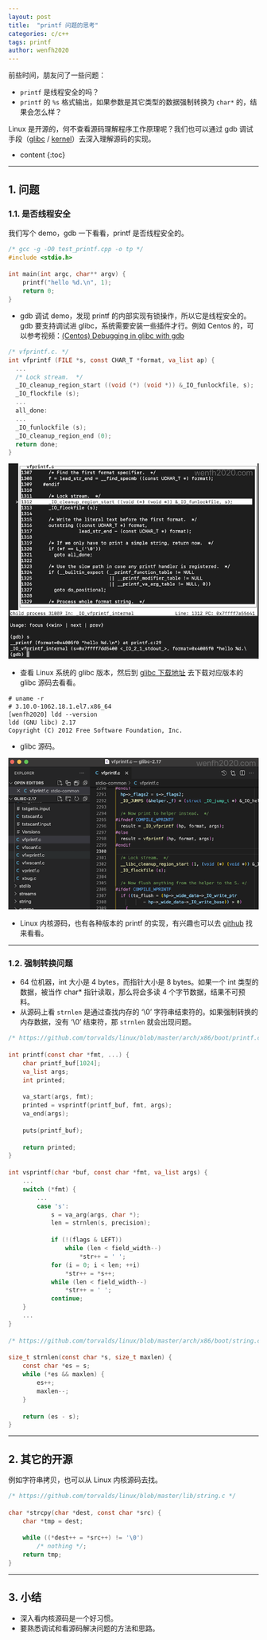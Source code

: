 ```yaml
---
layout: post
title:  "printf 问题的思考"
categories: c/c++
tags: printf
author: wenfh2020
---
```


前些时间，朋友问了一些问题：

* `printf` 是线程安全的吗？
* `printf` 的 `%s` 格式输出，如果参数是其它类型的数据强制转换为 `char*` 的，结果会怎么样？

Linux 是开源的，何不查看源码理解程序工作原理呢？我们也可以通过 gdb 调试手段（[glibc]( https://wenfh2020.com/2021/11/09/gdb-glibc/) / [kernel](https://wenfh2020.com/2021/06/23/vscode-gdb-debug-linux-kernel/)）去深入理解源码的实现。




* content
{:toc}

---

## 1. 问题

### 1.1. 是否线程安全

我们写个 demo，gdb 一下看看，printf 是否线程安全的。

```c
/* gcc -g -O0 test_printf.cpp -o tp */
#include <stdio.h>

int main(int argc, char** argv) {
    printf("hello %d.\n", 1);
    return 0;
}
```

* gdb 调试 demo，发现 printf 的内部实现有锁操作，所以它是线程安全的。gdb 要支持调试进 glibc，系统需要安装一些插件才行。例如 Centos 的，可以参考视频：[(Centos) Debugging in glibc with gdb](https://www.bilibili.com/video/BV1864y1i7PQ/)

```c
/* vfprintf.c. */
int vfprintf (FILE *s, const CHAR_T *format, va_list ap) {
  ...
  /* Lock stream.  */
  _IO_cleanup_region_start ((void (*) (void *)) &_IO_funlockfile, s);
  _IO_flockfile (s);
  ...
  all_done:
  ...
  _IO_funlockfile (s);
  _IO_cleanup_region_end (0);
  return done;
}
```

<div align=center><img src="/images/2021-06-25-17-34-26.png" data-action="zoom"/></div>

* 查看 Linux 系统的 glibc 版本，然后到 [glibc 下载地址](https://ftp.gnu.org/gnu/glibc/) 去下载对应版本的 glibc 源码去看看。

```shell
# uname -r
# 3.10.0-1062.18.1.el7.x86_64
[wenfh2020] ldd --version
ldd (GNU libc) 2.17
Copyright (C) 2012 Free Software Foundation, Inc.
```

* glibc 源码。

<div align=center><img src="/images/2021-06-25-17-49-52.png" data-action="zoom"/></div>

* Linux 内核源码，也有各种版本的 printf 的实现，有兴趣也可以去 [github](https://github.com/torvalds/linux) 找来看看。

---

### 1.2. 强制转换问题

* 64 位机器，int 大小是 4 bytes，而指针大小是 8 bytes。如果一个 int 类型的数据，被当作 char* 指针读取，那么将会多读 4 个字节数据，结果不可预料。
* 从源码上看 `strnlen` 是通过查找内存的 ‘\0’ 字符串结束符的。如果强制转换的内存数据，没有 ‘\0’ 结束符，那 `strnlen` 就会出现问题。

```c
/* https://github.com/torvalds/linux/blob/master/arch/x86/boot/printf.c */

int printf(const char *fmt, ...) {
    char printf_buf[1024];
    va_list args;
    int printed;

    va_start(args, fmt);
    printed = vsprintf(printf_buf, fmt, args);
    va_end(args);

    puts(printf_buf);

    return printed;
}

int vsprintf(char *buf, const char *fmt, va_list args) {
    ...
    switch (*fmt) {
        ...
        case 's':
            s = va_arg(args, char *);
            len = strnlen(s, precision);

            if (!(flags & LEFT))
                while (len < field_width--)
                    *str++ = ' ';
            for (i = 0; i < len; ++i)
                *str++ = *s++;
            while (len < field_width--)
                *str++ = ' ';
            continue;
    }
    ...
}

/* https://github.com/torvalds/linux/blob/master/arch/x86/boot/string.c */

size_t strnlen(const char *s, size_t maxlen) {
    const char *es = s;
    while (*es && maxlen) {
        es++;
        maxlen--;
    }

    return (es - s);
}
```

---

## 2. 其它的开源

例如字符串拷贝，也可以从 Linux 内核源码去找。

```c
/* https://github.com/torvalds/linux/blob/master/lib/string.c */

char *strcpy(char *dest, const char *src) {
    char *tmp = dest;

    while ((*dest++ = *src++) != '\0')
        /* nothing */;
    return tmp;
}
```

---

## 3. 小结

* 深入看内核源码是一个好习惯。
* 要熟悉调试和看源码解决问题的方法和思路。

